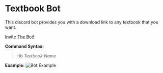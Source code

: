 # Textbook Bot

This discord bot provides you with a download link to any textbook that you want.

[Invite The Bot!](https://discord.com/api/oauth2/authorize?client_id=741524877185646632&permissions=0&scope=bot)

**Command Syntax:**

> !tb *Textbook Name*

**Example:**
![Bot Example](https://i.imgur.com/C0QswhL.png)

